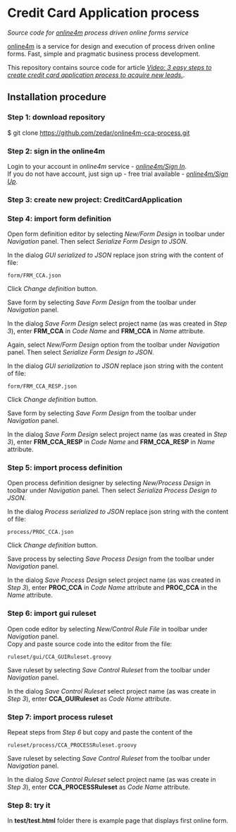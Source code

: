 # Credit Card Application process
*Source code for [online4m](https://www.online4m.com) process driven online forms service*

[online4m](https://www.online4m.com) is a service for design and execution of process driven online forms. 
Fast, simple and pragmatic business process development.

This repository contains source code for article [*Video: 3 easy steps to create credit card application process to acquire new leads.*](http://www.online4m.com/blog/articles/online4m-cca-process/).

## Installation procedure

### Step 1: download repository

  $ git clone https://github.com/zedar/online4m-cca-process.git

### Step 2: sign in the online4m

Login to your account in *online4m* service - [*online4m/Sign In*](https://www.online4m.com/online4m/login/auth).  
If you do not have account, just sign up - free trial available - [*online4m/Sign Up*](https://www.online4m.com/online4m/usr/create).

### Step 3: create new project: CreditCardApplication

### Step 4: import form definition

Open form definition editor by selecting *New/Form Design* in toolbar under *Navigation* panel. Then select *Serialize Form Design to JSON*.  

In the dialog *GUI serialized to JSON* replace json string with the content of file:

    form/FRM_CCA.json

Click *Change definition* button.

Save form by selecting *Save Form Design* from the toolbar under *Navigation* panel.

In the dialog *Save Form Design* select project name (as was created in *Step 3*), enter **FRM_CCA** in *Code Name* and **FRM_CCA** in *Name* attribute.

Again, select *New/Form Design* option from the toolbar under *Navigation* panel. Then select *Serialize Form Design to JSON*.  

In the dialog *GUI serialization to JSON* replace json string with the content of file:

    form/FRM_CCA_RESP.json

Click *Change definition* button.

Save form by selecting *Save Form Design* from the toolbar under *Navigation* panel.

In the dialog *Save Form Design* select project name (as was created in *Step 3*), enter **FRM_CCA_RESP** in *Code Name* and **FRM_CCA_RESP** in *Name* attribute.


### Step 5: import process definition

Open process definition designer by selecting *New/Process Design* in toolbar under *Navigation* panel. Then select *Serializa Process Design to JSON*.  

In the dialog *Process serialized to JSON* replace json string with the content of file:

    process/PROC_CCA.json

Click *Change definition* button.

Save process by selecting *Save Process Design* from the toolbar under *Navigation* panel. 

In the dialog *Save Process Design* select project name (as was created in *Step 3*), enter **PROC_CCA** in *Code Name* attribute and **PROC_CCA** in the *Name* attribute.

### Step 6: import gui ruleset

Open code editor by selecting *New/Control Rule File* in toolbar under *Navigation* panel.  
Copy and paste source code into the editor from the file:

    ruleset/gui/CCA_GUIRuleset.groovy

Save ruleset by selecting *Save Control Ruleset* from the toolbar under *Navigation* panel. 

In the dialog *Save Control Ruleset* select project name (as was create in *Step 3*), enter **CCA_GUIRuleset** as *Code Name* attribute.

### Step 7: import process ruleset

Repeat steps from *Step 6* but copy and paste the content of the

    ruleset/process/CCA_PROCESSRuleset.groovy

Save ruleset by selecting *Save Control Ruleset* from the toolbar under *Navigation* panel. 

In the dialog *Save Control Ruleset* select project name (as was create in *Step 3*), enter **CCA_PROCESSRuleset** as *Code Name* attribute.

### Step 8: try it

In **test/test.html** folder there is example page that displays first online form.
